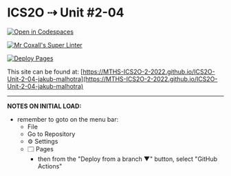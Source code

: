 # ICS2O ⇢ Unit #2-04

[![Open in Codespaces](https://classroom.github.com/assets/launch-codespace-f4981d0f882b2a3f0472912d15f9806d57e124e0fc890972558857b51b24a6f9.svg)](https://classroom.github.com/open-in-codespaces?assignment_repo_id=10483130)

[![Mr Coxall's Super Linter](https://github.com/MTHS-ICS2O-2-2022/ICS2O-Unit-2-04-jakub-malhotra/workflows/Mr%20Coxall's%20Super%20Linter/badge.svg)](https://github.com/MTHS-ICS2O-2-2022/ICS2O-Unit-2-04-jakub-malhotra/actions)

[![Deploy Pages](https://github.com/MTHS-ICS2O-2-2022/ICS2O-Unit-2-04-jakub-malhotra/workflows/Deploy%20Pages/badge.svg)](https://github.com/MTHS-ICS2O-2-2022/ICS2O-Unit-2-04-jakub-malhotra/actions)

This site can be found at: [https://MTHS-ICS2O-2-2022.github.io/ICS2O-Unit-2-04-jakub-malhotra](https://MTHS-ICS2O-2-2022.github.io/ICS2O-Unit-2-04-jakub-malhotra)

---

**NOTES ON INITIAL LOAD:**
- remember to goto on the menu bar:
  - File
  - Go to Repository
  - ⚙ Settings
  - 🗔 Pages
    - then from the "Deploy from a branch ▼" button, select "GitHub Actions"
